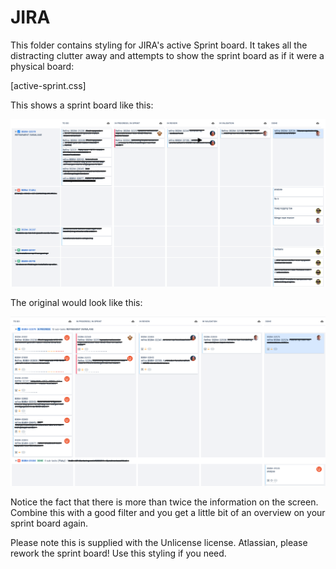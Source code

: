 # JIRA
This folder contains styling for JIRA's active Sprint board. It takes all the distracting clutter away and attempts to show the sprint board as if it were a physical board:

[active-sprint.css]

This shows a sprint board like this:

![Screenshot of the reformatted JIRA Sprint board](jira-sprint-board-screenshot.png)

The original would look like this:

![Screenshot of the original JIRA Sprint board](jira-sprint-board-screenshot-original.png)

Notice the fact that there is more than twice the information on the screen. Combine this with a good filter and you get a little bit of an overview on your sprint board again.

Please note this is supplied with the Unlicense license. Atlassian, please rework the sprint board! Use this styling if you need.
